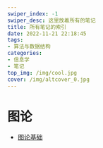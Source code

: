 ```yaml
---
swiper_index: -1
swiper_desc: 这里放着所有的笔记
title: 所有笔记的索引
date: 2022-11-21 22:18:45
tags:
- 算法与数据结构
categories:
- 信息学
- 笔记
top_img: /img/cool.jpg
cover: /img/altcover_0.jpg
---
```

# 图论
+ [图论基础](/2022/12/15/图论基础)